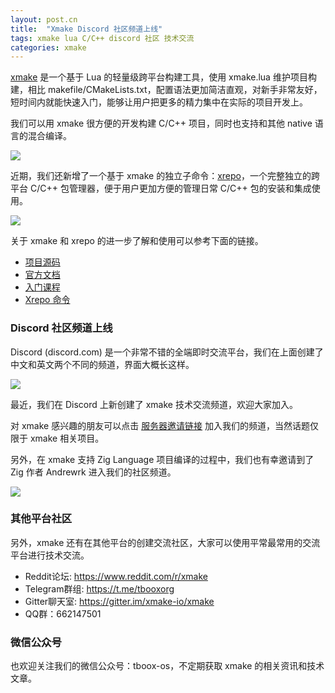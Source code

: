 ```yaml
---
layout: post.cn
title:  "Xmake Discord 社区频道上线"
tags: xmake lua C/C++ discord 社区 技术交流
categories: xmake
---
```


[xmake](https://github.com/xmake-io/xmake) 是一个基于 Lua 的轻量级跨平台构建工具，使用 xmake.lua 维护项目构建，相比 makefile/CMakeLists.txt，配置语法更加简洁直观，对新手非常友好，短时间内就能快速入门，能够让用户把更多的精力集中在实际的项目开发上。

我们可以用 xmake 很方便的开发构建 C/C++ 项目，同时也支持和其他 native 语言的混合编译。

![](https://xmake.io/assets/img/index/xmake-basic-render.gif)

近期，我们还新增了一个基于 xmake 的独立子命令：[xrepo](https://github.com/xmake-io/xrepo/)，一个完整独立的跨平台 C/C++ 包管理器，便于用户更加方便的管理日常 C/C++ 包的安装和集成使用。

![](https://xrepo.xmake.io/assets/img/xrepo.gif)

关于 xmake 和 xrepo 的进一步了解和使用可以参考下面的链接。

* [项目源码](https://github.com/xmake-io/xmake)
* [官方文档](https://xmake.io/#/zh-cn/)
* [入门课程](https://xmake.io/#/zh-cn/about/course)
* [Xrepo 命令](https://github.com/xmake-io/xrepo)

### Discord 社区频道上线

Discord (discord.com) 是一个非常不错的全端即时交流平台，我们在上面创建了中文和英文两个不同的频道，界面大概长这样。

![](https://tboox.org/static/img/discord.png)

最近，我们在 Discord 上新创建了 xmake 技术交流频道，欢迎大家加入。

对 xmake 感兴趣的朋友可以点击 [服务器邀请链接](https://discord.gg/XXRp26A4Gr) 加入我们的频道，当然话题仅限于 xmake 相关项目。

另外，在 xmake 支持 Zig Language 项目编译的过程中，我们也有幸邀请到了 Zig 作者 Andrewrk 进入我们的社区频道。

![](https://tboox.org/static/img/zig_author.png)

### 其他平台社区

另外，xmake 还有在其他平台的创建交流社区，大家可以使用平常最常用的交流平台进行技术交流。

* Reddit论坛: https://www.reddit.com/r/xmake
* Telegram群组: https://t.me/tbooxorg
* Gitter聊天室: https://gitter.im/xmake-io/xmake
* QQ群：662147501

### 微信公众号

也欢迎关注我们的微信公众号：tboox-os，不定期获取 xmake 的相关资讯和技术文章。
